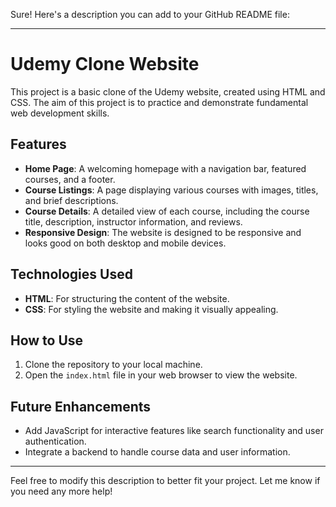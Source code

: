Sure! Here's a description you can add to your GitHub README file:

---

# Udemy Clone Website

This project is a basic clone of the Udemy website, created using HTML and CSS. The aim of this project is to practice and demonstrate fundamental web development skills.

## Features

- **Home Page**: A welcoming homepage with a navigation bar, featured courses, and a footer.
- **Course Listings**: A page displaying various courses with images, titles, and brief descriptions.
- **Course Details**: A detailed view of each course, including the course title, description, instructor information, and reviews.
- **Responsive Design**: The website is designed to be responsive and looks good on both desktop and mobile devices.

## Technologies Used

- **HTML**: For structuring the content of the website.
- **CSS**: For styling the website and making it visually appealing.

## How to Use

1. Clone the repository to your local machine.
2. Open the `index.html` file in your web browser to view the website.

## Future Enhancements

- Add JavaScript for interactive features like search functionality and user authentication.
- Integrate a backend to handle course data and user information.

---

Feel free to modify this description to better fit your project. Let me know if you need any more help!
